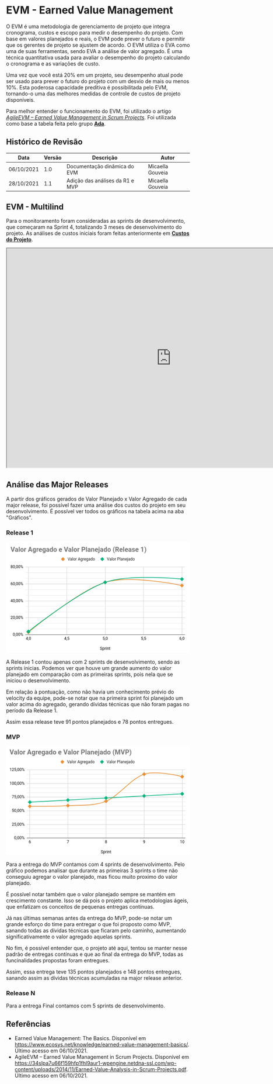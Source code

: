 # EVM - Earned Value Management

O EVM é uma metodologia de gerenciamento de projeto que integra cronograma, custos e escopo para medir o desempenho do projeto. Com base em valores planejados e reais, o EVM pode prever o futuro e permitir que os gerentes de projeto se ajustem de acordo. O EVM utiliza o EVA como uma de suas ferramentas, sendo EVA  a análise de valor agregado. É uma técnica quantitativa usada para avaliar o desempenho do projeto calculando o cronograma e as variações de custo.

Uma vez que você está 20% em um projeto, seu desempenho atual pode ser usado para prever o futuro do projeto com um desvio de mais ou menos 10%. Esta poderosa capacidade preditiva é possibilitada pelo EVM, tornando-o uma das melhores medidas de controle de custos de projeto disponíveis.

Para melhor entender o funcionamento do EVM, foi utilizado o artigo [*AgileEVM – Earned Value Management in Scrum Projects*](https://34slpa7u66f159hfp1fhl9aur1-wpengine.netdna-ssl.com/wp-content/uploads/2014/11/Earned-Value-Analysis-in-Scrum-Projects.pdf). Foi utilizada como base a tabela feita pelo grupo [**Ada**](https://fga-eps-mds.github.io/2019.1-ADA/#/docs/product/agile_earned_value_management).

## Histórico de Revisão
| Data | Versão | Descrição | Autor |
|------|--------|-----------|-------|
| 06/10/2021 | 1.0 | Documentação dinâmica do EVM | Micaella Gouveia |
| 28/10/2021 | 1.1 | Adição das análises da R1 e MVP | Micaella Gouveia |

## EVM - Multilind

Para o monitoramento foram consideradas as sprints de desenvolvimento, que começaram na Sprint 4, totalizando 3 meses de desenvolvimento do projeto. As análises de custos iniciais foram feitas anteriormente em [**Custos do Projeto**](Project/custos.md).

<iframe src="https://docs.google.com/spreadsheets/d/e/2PACX-1vQLyduqI-13LR_8Mrl7f4B3EwyqbJUiTDZV0blZ9_96dupWKqRyj4xOV6nMPeqMaDnNQVGLXQbGndVW/pubhtml" width="900px" height="600px"></iframe>


## Análise das Major Releases
A partir dos gráficos gerados de Valor Planejado x Valor Agregado de cada major release, foi possível fazer uma análise dos custos do projeto em seu desenvolvimento. É possível ver todos os gráficos na tabela acima na aba "Gráficos".

### Release 1

![r1](../img/evm/analiseR1.png)

A Release 1 contou apenas com 2 sprints de desenvolvimento, sendo as sprints inicias. Podemos ver que houve um grande aumento do valor planejado em comparação com as primeiras sprints, pois nela que se iniciou o desenvolvimento. 

Em relação à pontuação, como não havia um conhecimento prévio do velocity da equipe, pode-se notar que na primeira sprint foi planejado um valor acima do agregado, gerando dívidas técnicas que não foram pagas no período da Release 1.

Assim essa release teve 91 pontos planejados e 78 pontos entregues.

### MVP 

![mvp](../img/evm/analiseMVP.png)

Para a entrega do MVP contamos com 4 sprints de desenvolvimento. Pelo gráfico podemos analisar que durante as primeiras 3 sprints o time não conseguiu agregar o valor planejado, mas ficou muito proximo do valor planejado.

É possível notar também que o valor planejado sempre se mantém em crescimento constante. Isso se dá pois o projeto aplica metodologias ágeis, que enfatizam os conceitos de pequenas entregas contínuas.

Já nas últimas semanas antes da entrega do MVP, pode-se notar um grande esforço do time para entregar o que foi proposto como MVP, sanando todas as dívidas técnicas que ficaram pelo caminho, aumentando significativamente o valor agregado aquelas sprints. 

No fim, é possível entender que, o projeto até aqui, tentou se manter nesse padrão de entregas contínuas e que ao final da entrega do MVP, todas as funcinalidades propostas foram entregues.

Assim, essa entrega teve 135 pontos planejados e 148 pontos entregues, sanando assim as dívidas técnicas acumuladas na major release anterior.

### Release N
Para a entrega Final contamos com 5 sprints de desenvolvimento.

## Referências
* Earned Value Management: The Basics. Disponível em <https://www.ecosys.net/knowledge/earned-value-management-basics/>. Último acesso em 06/10/2021.
* AgileEVM – Earned Value Management in Scrum Projects. Disponível em <https://34slpa7u66f159hfp1fhl9aur1-wpengine.netdna-ssl.com/wp-content/uploads/2014/11/Earned-Value-Analysis-in-Scrum-Projects.pdf>. Último acesso em 06/10/2021.